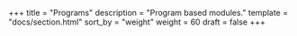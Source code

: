 +++
title = "Programs"
description = "Program based modules."
template = "docs/section.html"
sort_by = "weight"
weight = 60
draft = false
+++

